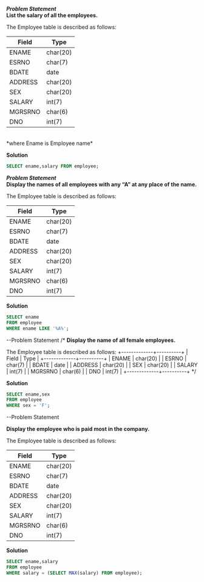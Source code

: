 ***Problem Statement***</br>
**List the salary of all the employees.**

The Employee table is described as follows:

|   Field   |   Type  |
|-----|-----|
| ENAME | char(20) |
| ESRNO | char(7) |
| BDATE | date |
| ADDRESS | char(20) |
| SEX | char(20) |
| SALARY | int(7) |
| MGRSRNO | char(6) |
| DNO | int(7) |
</br>
*where Ename is Employee name*


**Solution**
```sql
SELECT ename,salary FROM employee;
```

***Problem Statement*** </br>
**Display the names of all employees with any “A” at any place of the name.**

The Employee table is described as follows:

| Field | Type |
|-----|-----|
| ENAME | char(20) |
| ESRNO | char(7) |
| BDATE | date |
| ADDRESS | char(20) |
| SEX | char(20) |
| SALARY | int(7) |
| MGRSRNO | char(6) |
| DNO | int(7) |

**Solution**
```sql
SELECT ename 
FROM employee 
WHERE ename LIKE '%A%';                 
```

--Problem Statement 
/*
**Display the name of all female employees.**

The Employee table is described as follows:
+-------------+----------+
| Field       | Type     |
+-------------+----------+
| ENAME       | char(20) |
| ESRNO       | char(7)  |
| BDATE       | date     |
| ADDRESS     | char(20) |
| SEX         | char(20) |
| SALARY      | int(7)   |
| MGRSRNO     | char(6)  |
| DNO         | int(7)   |
+-------------+----------+
*/

**Solution**
```sql
SELECT ename,sex 
FROM employee 
WHERE sex = 'F';                   
```

--Problem Statement 

**Display the employee who is paid most in the company.**

The Employee table is described as follows:

|  Field | Type |
|---|---|
| ENAME  | char(20) |
| ESRNO | char(7) |
| BDATE  | date |
| ADDRESS | char(20) |
| SEX  | char(20) |
| SALARY | int(7) |
| MGRSRNO  | char(6) |
| DNO | int(7) |


**Solution**
```sql
SELECT ename,salary 
FROM employee 
WHERE salary = (SELECT MAX(salary) FROM employee);               
```
